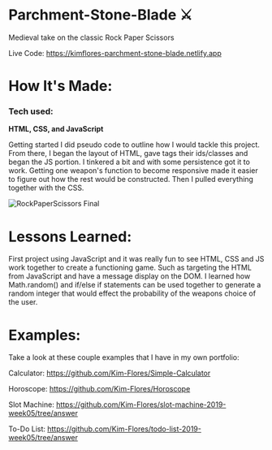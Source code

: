  # Parchment-Stone-Blade :crossed_swords:
Medieval take on the classic Rock Paper Scissors

Live Code: https://kimflores-parchment-stone-blade.netlify.app

# How It's Made:
### Tech used: 

**HTML, CSS, and JavaScript**

Getting started I did pseudo code to outline how I would tackle this project. From there, I began the layout of HTML, gave tags their ids/classes and began the JS portion. I tinkered a bit and with some persistence got it to work. Getting one weapon's function to become responsive made it easier to figure out how the rest would be constructed. Then I pulled everything together with the CSS. 

![RockPaperScissors Final](RPSimg.png)


# Lessons Learned:
First project using JavaScript and it was really fun to see HTML, CSS and JS work together to create a functioning game. Such as targeting the HTML from JavaScript and have a message display on the DOM. I learned how Math.random() and if/else if statements can be used together to generate a random integer that would effect the probability of the weapons choice of the user. 

# Examples:
Take a look at these couple examples that I have in my own portfolio:

Calculator: https://github.com/Kim-Flores/Simple-Calculator

Horoscope: https://github.com/Kim-Flores/Horoscope

Slot Machine: https://github.com/Kim-Flores/slot-machine-2019-week05/tree/answer

To-Do List: https://github.com/Kim-Flores/todo-list-2019-week05/tree/answer
